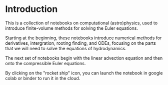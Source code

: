 Introduction
============

This is a collection of notebooks on computational (astro)physics,
used to introduce finite-volume methods for solving the Euler equations.

Starting at the beginning, these notebooks introduce numerical methods
for derivatives, intergration, rooting finding, and ODEs, focusing
on the parts that we will need to solve the equations of hydrodynamics.

The next set of notebooks begin with the linear advection equation
and then onto the compressible Euler equations.

By clicking on the "rocket ship" icon, you can launch the notebook
in google colab or binder to run it in the cloud.
